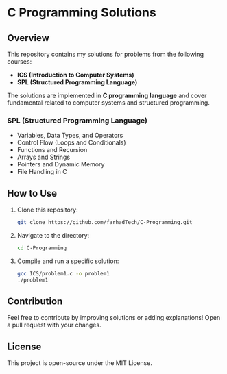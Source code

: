 # C Programming Solutions

## Overview
This repository contains my solutions for problems from the following courses:
- **ICS (Introduction to Computer Systems)**
- **SPL (Structured Programming Language)**

The solutions are implemented in **C programming language** and cover fundamental related to computer systems and structured programming.

### SPL (Structured Programming Language)
- Variables, Data Types, and Operators
- Control Flow (Loops and Conditionals)
- Functions and Recursion
- Arrays and Strings
- Pointers and Dynamic Memory
- File Handling in C

## How to Use
1. Clone this repository:
   ```sh
   git clone https://github.com/farhadTech/C-Programming.git
   ```
2. Navigate to the directory:
   ```sh
   cd C-Programming
   ```
3. Compile and run a specific solution:
   ```sh
   gcc ICS/problem1.c -o problem1
   ./problem1
   ```

## Contribution
Feel free to contribute by improving solutions or adding explanations! Open a pull request with your changes.

## License
This project is open-source under the MIT License.
